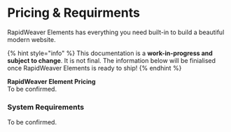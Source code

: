 # Pricing & Requirments

RapidWeaver Elements has everything you need built-in to build a beautiful modern website.

{% hint style="info" %}
This documentation is a **work-in-progress and subject to change**. It is not final. The information below will be finialised once RapidWeaver Elements is ready to ship!
{% endhint %}

**RapidWeaver Element Pricing**\
To be confirmed.

### System Requirements

To be confirmed.
